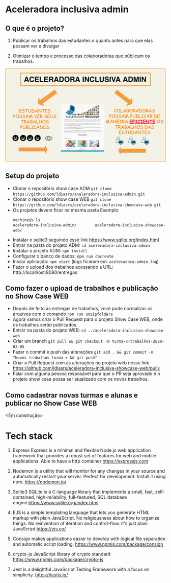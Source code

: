 # Aceleradora inclusiva admin

## O que é o projeto?

1) Publicar os trabalhos das estudantes o quanto antes para que elas possam ver e divulgar

2) Otimizar o tempo e processo das colaboradoras que públicam os trabalhos.

![Image of Yaktocat](./Aceleradora-ADM.png)

## Setup do projeto

- Clonar o repositório show case ADM `git clone https://github.com/ldiasrs/aceleradora-inclusiva-admin.git`
- Clonar o repositório show case WEB `git clone https://github.com/ldiasrs/aceleradora-inclusiva-showcase-web.git`
- Os projetos devem ficar na mesma pasta Exemplo:
  ```
  machine$% ls 
  aceleradora-inclusiva-admin/        aceleradora-inclusiva-showcase-web/                
  ```
- Instalar o sqlite3 seguindo esse link https://www.sqlite.org/index.html
- Entrar na pasta do projeto ADM: `cd aceleradora-inclusiva-admin`
- Instalar o projeto ADM: `npm install`
- Configurar o banco de dados: `npm run dbcreate`
- Iniciar aplicação: `npm start` (logs ficaram em: `aceleradora-admin.log`)
- Fazer o upload dos trabalhos acessando a URL: http://localhost:8080/entregas

## Como fazer o upload de trabalhos e publicação no Show Case WEB

- Depois de feito as entregas de trabalhos, você pode normalizar os arquivos com o comando `npm run unzipfolders`
- Agora vamos criar o Pull Request para o projeto Show Case WEB, onde os trabalhos serão publicados.
- Entrar na pasta do projeto WEB: `cd ../aceleradora-inclusiva-showcase-web`
- Criar um branch `git pull && git checkout -b turma-x-trabalhos-2020-03-05`
- Fazer o commit e push das alterações `git add . && git commit -m "Novos trabalhos turma x && git push"`
- Criar o Pull Request com as alterações no projeto web nesse link https://github.com/ldiasrs/aceleradora-inclusiva-showcase-web/pulls
- Falar com alguma pessoa resposável para que o PR seja aprovado e o projeto show case possa ser atualizado com os novos trabalhos.

## Como cadastrar novas turmas e alunas e publicar no Show Case WEB
<Em construção>

# Tech stack

1) Express Express is a minimal and flexible Node.js web application framework that provides a robust set of features for web and mobile applications. Able to have a http container https://expressjs.com

2) Nodemon is a utility that will monitor for any changes in your source and automatically restart your server. Perfect for development. Install it using npm. https://nodemon.io/

3) Sqlite3 SQLite is a C-language library that implements a small, fast, self-contained, high-reliability, full-featured, SQL database engine.https://www.sqlite.org/index.html

4) EJS is a simple templating language that lets you generate HTML markup with plain JavaScript. No religiousness about how to organize things. No reinvention of iteration and control-flow. It's just plain JavaScript.https://ejs.co/

5) Consign makes applications easier to develop with logical file separation and automatic script loading. https://www.npmjs.com/package/consign

6) crypto-js JavaScript library of crypto standard https://www.npmjs.com/package/crypto-js

7) Jest is a delightful JavaScript Testing Framework with a focus on simplicity. https://jestjs.io/
